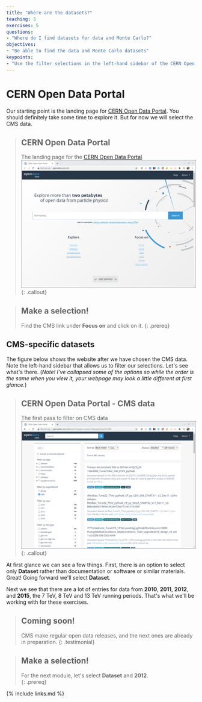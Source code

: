 ```yaml
---
title: "Where are the datasets?"
teaching: 5
exercises: 5
questions:
- "Where do I find datasets for data and Monte Carlo?"
objectives:
- "Be able to find the data and Monte Carlo datasets"
keypoints:
- "Use the filter selections in the left-hand sidebar of the CERN Open Data Portal to find dataset."
---
```


# CERN Open Data Portal

Our starting point is the landing page for [CERN Open Data Portal](http://opendata.cern.ch/).
You should definitely take some time to explore it. But for now we will select the 
CMS data. 

> ## CERN Open Data Portal
> The landing page for the [CERN Open Data Portal](http://opendata.cern.ch/).
> ![](../assets/img/portal_screenshot_landing_page.png)
{: .callout}

> ## Make a selection!
> Find the CMS link under **Focus on** and click on it. 
{: .prereq}

## CMS-specific datasets

The figure below shows the website after we have chosen the CMS data. Note the left-hand
sidebar that allows us to filter our selections. Let's see what's there. 
(*Note! I've collapsed some of the options so while the order is the same when you view it,
 your webpage may look a little different at first glance.*)

> ## CERN Open Data Portal - CMS data
> The first pass to filter on CMS data
> ![](../assets/img/portal_screenshot_search_bar_00.png)
{: .callout}

At first glance we can see a few things. First, there is an option to select only **Dataset** rather 
than documentation or software or similar materials. Great! Going forward we'll select **Dataset**. 

Next we see that there are a lot of entries for data from **2010**, **2011**, **2012**, and **2015**, the 7 TeV, 8 TeV and 13 TeV running periods. 
That's what we'll be working with for these exercises. 

> ## Coming soon!
> CMS make regular open data releases, and the next ones are already in preparation.
{: .testimonial}

> ## Make a selection!
> For the next module, let's select **Dataset** and **2012**.  
{: .prereq}






{% include links.md %}

